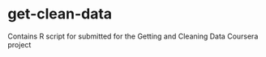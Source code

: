 # get-clean-data
Contains R script for submitted for the Getting and Cleaning Data Coursera project
